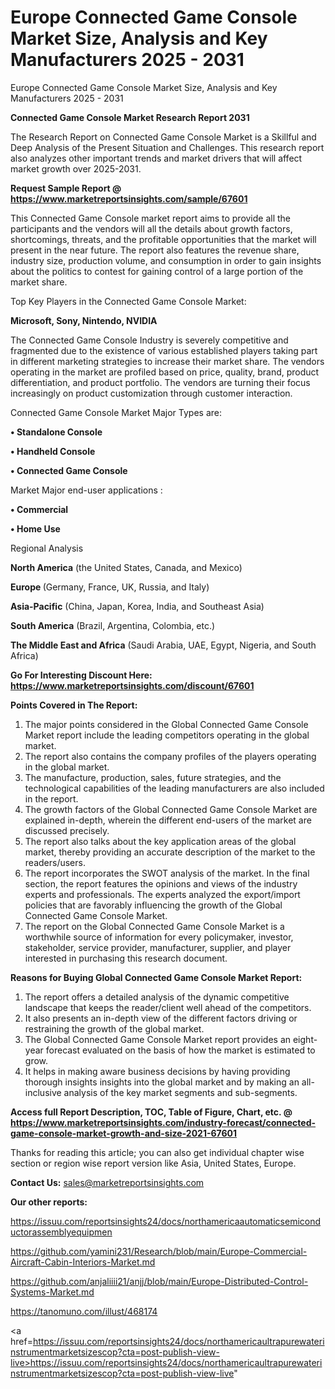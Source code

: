 # Europe Connected Game Console Market Size, Analysis and Key Manufacturers 2025 - 2031
 Europe Connected Game Console Market Size, Analysis and Key Manufacturers 2025 - 2031

<strong>Connected Game Console Market Research Report 2031</strong>

The Research Report on Connected Game Console Market is a Skillful and Deep Analysis of the Present Situation and Challenges. This research report also analyzes other important trends and market drivers that will affect market growth over 2025-2031.

<strong>Request Sample Report @ <a href=https://www.marketreportsinsights.com/sample/67601>https://www.marketreportsinsights.com/sample/67601</a></strong>

This Connected Game Console market report aims to provide all the participants and the vendors will all the details about growth factors, shortcomings, threats, and the profitable opportunities that the market will present in the near future. The report also features the revenue share, industry size, production volume, and consumption in order to gain insights about the politics to contest for gaining control of a large portion of the market share.

Top Key Players in the Connected Game Console Market:

<strong>Microsoft, Sony, Nintendo, NVIDIA</strong>

The Connected Game Console Industry is severely competitive and fragmented due to the existence of various established players taking part in different marketing strategies to increase their market share. The vendors operating in the market are profiled based on price, quality, brand, product differentiation, and product portfolio. The vendors are turning their focus increasingly on product customization through customer interaction.

Connected Game Console Market Major Types are:

<strong>• Standalone Console

• Handheld Console

• Connected Game Console</strong>

Market Major end-user applications :

<strong>• Commercial

• Home Use</strong>

Regional Analysis

</u><strong><b>North America</b></strong> (the United States, Canada, and Mexico)

<strong><b>Europe </b></strong>(Germany, France, UK, Russia, and Italy)

<strong><b>Asia-Pacific</b></strong> (China, Japan, Korea, India, and Southeast Asia)

<strong><b>South America</b></strong> (Brazil, Argentina, Colombia, etc.)

<strong><b>The Middle East and Africa</b></strong> (Saudi Arabia, UAE, Egypt, Nigeria, and South Africa)

<strong>Go For Interesting Discount Here: <a href=https://www.marketreportsinsights.com/discount/67601>https://www.marketreportsinsights.com/discount/67601</a></strong>

<strong>Points Covered in The Report:</strong>
<ol>
  <li>The major points considered in the Global Connected Game Console Market report include the leading competitors operating in the global market.</li>
  <li>The report also contains the company profiles of the players operating in the global market.</li>
  <li>The manufacture, production, sales, future strategies, and the technological capabilities of the leading manufacturers are also included in the report.</li>
  <li>The growth factors of the Global Connected Game Console Market are explained in-depth, wherein the different end-users of the market are discussed precisely.</li>
  <li>The report also talks about the key application areas of the global market, thereby providing an accurate description of the market to the readers/users.</li>
  <li>The report incorporates the SWOT analysis of the market. In the final section, the report features the opinions and views of the industry experts and professionals. The experts analyzed the export/import policies that are favorably influencing the growth of the Global Connected Game Console Market.</li>
  <li>The report on the Global Connected Game Console Market is a worthwhile source of information for every policymaker, investor, stakeholder, service provider, manufacturer, supplier, and player interested in purchasing this research document.</li>
</ol>
<strong>Reasons for Buying Global Connected Game Console Market Report:</strong>

<ol>
  <li>The report offers a detailed analysis of the dynamic competitive landscape that keeps the reader/client well ahead of the competitors.</li>
  <li>It also presents an in-depth view of the different factors driving or restraining the growth of the global market.</li>
  <li>The Global Connected Game Console Market report provides an eight-year forecast evaluated on the basis of how the market is estimated to grow.</li>
  <li>It helps in making aware business decisions by having providing thorough insights insights into the global market and by making an all-inclusive analysis of the key market segments and sub-segments.</li>
</ol>
<strong>Access full Report Description, TOC, Table of Figure, Chart, etc. @ <a href=https://www.marketreportsinsights.com/industry-forecast/connected-game-console-market-growth-and-size-2021-67601>https://www.marketreportsinsights.com/industry-forecast/connected-game-console-market-growth-and-size-2021-67601</a></strong>


Thanks for reading this article; you can also get individual chapter wise section or region wise report version like Asia, United States, Europe.

<strong>Contact Us:</strong>
sales@marketreportsinsights.com

<strong>Our other reports:</strong>

<a href=https://issuu.com/reportsinsights24/docs/northamericaautomaticsemiconductorassemblyequipmen>https://issuu.com/reportsinsights24/docs/northamericaautomaticsemiconductorassemblyequipmen</a>

<a href=https://github.com/yamini231/Research/blob/main/Europe-Commercial-Aircraft-Cabin-Interiors-Market.md>https://github.com/yamini231/Research/blob/main/Europe-Commercial-Aircraft-Cabin-Interiors-Market.md</a>

<a href=https://github.com/anjaliiii21/anjj/blob/main/Europe-Distributed-Control-Systems-Market.md>https://github.com/anjaliiii21/anjj/blob/main/Europe-Distributed-Control-Systems-Market.md</a>

<a href=https://tanomuno.com/illust/468174>https://tanomuno.com/illust/468174</a>

<a href=https://issuu.com/reportsinsights24/docs/northamericaultrapurewaterinstrumentmarketsizescop?cta=post-publish-view-live>https://issuu.com/reportsinsights24/docs/northamericaultrapurewaterinstrumentmarketsizescop?cta=post-publish-view-live</a>"

